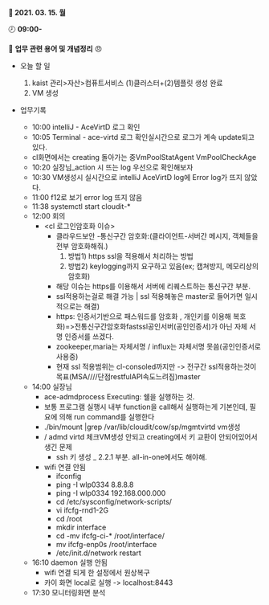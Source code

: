 **:date: 2021. 03. 15. 월** 

:clock8: **09:00-**

:bookmark_tabs: **업무 관련 용어 및 개념정리** :angry: 

* 오늘 할 일

  1. kaist 관리>자산>컴퓨트서비스 (1)클러스터+(2)템플릿 생성 완료
  2.  VM 생성

  

* 업무기록

  * 10:00 intelliJ - AceVirtD 로그 확인
  * 10:05 Terminal - ace-virtd 로그 확인실시간으로 로그가 계속 update되고 있다.
  * cl화면에서는 creating 돌아가는 중VmPoolStatAgent VmPoolCheckAge
  * 10:20 실장님_action 시 뜨는 log 우선으로 확인해보자
  * 10:30 VM생성시 실시간으로 intelliJ AceVirtD log에 Error log가 뜨지 않았다.
  * 11:00 f12로 보기 error log 뜨지 않음
  * 11:38 systemctl start cloudit-*
  * 12:00 회의
    * <cl 로그인암호화 이슈>
      * 클라우드보안 -통신구간 암호화:(클라이언트-서버간 메시지, 객체들을 전부 암호화해줘.)
        1. 방법1) https ssl을 적용해서 처리하는 방법
        2. 방법2) keylogging까지 요구하고 있음(ex; 캡쳐방지, 메모리상의 암호화)
      * 해당 이슈는 https를 이용해서 서버에 리퀘스트하는 통신구간 부분. 
      * ssl적용하는걸로 해결 가능 | ssl 적용해놓은 master로 들어가면 일시적으로는 해결)
      * https: 인증서기반으로 패스워드를 암호화 , 개인키를 이용해 복호화)=>전통신구간암호화fastssl공인서버(공인인증서)가 아닌 자체 서명 인증서를 쓰겠다.
      * zookeeper,maria는 자체서명 / influx는 자체서명 못씀(공인인증서로 사용중)
      * 현재 ssl 적용범위는 cl-consoled까지만 -> 전구간 ssl적용하는것이 목표(MSA////단점restfulAPI속도느려짐)master
  * 14:00 실장님
    * ace-admdprocess Executing: 쉘을 실행하는 것.
    * 보통 프로그램 실행시 내부 function을 call해서 실행하는게 기본인데, 필요에 의해 run command를 실행한다
    * ./bin/mount |grep /var/lib/cloudit/cow/sp/mgmtvirtd vm생성 
    * / admd virtd 체크VM생성 안되고 creating에서 키 교환이 안되어있어서 생긴 문제
      * ssh 키 생성 _ 2.2.1 부분. all-in-one에서도 해야해.
    * wifi 연결 안됨
      * ifconfig
      * ping -I wlp0334 8.8.8.8
      * ping -I wlp0334 192.168.000.000
      * cd /etc/sysconfig/network-scripts/
      * vi ifcfg-rnd1-2G
      * cd /root
      * mkdir interface
      * cd -mv ifcfg-ci-* /root/interface/
      * mv ifcfg-enp0s /root/interface
      * /etc/init.d/network restart
  * 16:10 daemon 실행 안됨
    * wifi 연결 되게 한 설정에서 원상복구
    * 카이 화면 local로 실행 -> localhost:8443
  * 17:30 모니터링화면 분석
